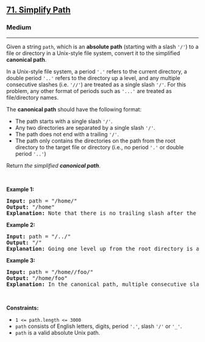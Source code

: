<h2><a href="https://leetcode.com/problems/simplify-path/">71. Simplify Path</a></h2><h3>Medium</h3><hr><div style="user-select: auto;"><p style="user-select: auto;">Given a string <code style="user-select: auto;">path</code>, which is an <strong style="user-select: auto;">absolute path</strong> (starting with a slash <code style="user-select: auto;">'/'</code>) to a file or directory in a Unix-style file system, convert it to the simplified <strong style="user-select: auto;">canonical path</strong>.</p>

<p style="user-select: auto;">In a Unix-style file system, a period <code style="user-select: auto;">'.'</code> refers to the current directory, a double period <code style="user-select: auto;">'..'</code> refers to the directory up a level, and any multiple consecutive slashes (i.e. <code style="user-select: auto;">'//'</code>) are treated as a single slash <code style="user-select: auto;">'/'</code>. For this problem, any other format of periods such as <code style="user-select: auto;">'...'</code> are treated as file/directory names.</p>

<p style="user-select: auto;">The <strong style="user-select: auto;">canonical path</strong> should have the following format:</p>

<ul style="user-select: auto;">
	<li style="user-select: auto;">The path starts with a single slash <code style="user-select: auto;">'/'</code>.</li>
	<li style="user-select: auto;">Any two directories are separated by a single slash <code style="user-select: auto;">'/'</code>.</li>
	<li style="user-select: auto;">The path does not end with a trailing <code style="user-select: auto;">'/'</code>.</li>
	<li style="user-select: auto;">The path only contains the directories on the path from the root directory to the target file or directory (i.e., no period <code style="user-select: auto;">'.'</code> or double period <code style="user-select: auto;">'..'</code>)</li>
</ul>

<p style="user-select: auto;">Return <em style="user-select: auto;">the simplified <strong style="user-select: auto;">canonical path</strong></em>.</p>

<p style="user-select: auto;">&nbsp;</p>
<p style="user-select: auto;"><strong class="example" style="user-select: auto;">Example 1:</strong></p>

<pre style="user-select: auto;"><strong style="user-select: auto;">Input:</strong> path = "/home/"
<strong style="user-select: auto;">Output:</strong> "/home"
<strong style="user-select: auto;">Explanation:</strong> Note that there is no trailing slash after the last directory name.
</pre>

<p style="user-select: auto;"><strong class="example" style="user-select: auto;">Example 2:</strong></p>

<pre style="user-select: auto;"><strong style="user-select: auto;">Input:</strong> path = "/../"
<strong style="user-select: auto;">Output:</strong> "/"
<strong style="user-select: auto;">Explanation:</strong> Going one level up from the root directory is a no-op, as the root level is the highest level you can go.
</pre>

<p style="user-select: auto;"><strong class="example" style="user-select: auto;">Example 3:</strong></p>

<pre style="user-select: auto;"><strong style="user-select: auto;">Input:</strong> path = "/home//foo/"
<strong style="user-select: auto;">Output:</strong> "/home/foo"
<strong style="user-select: auto;">Explanation:</strong> In the canonical path, multiple consecutive slashes are replaced by a single one.
</pre>

<p style="user-select: auto;">&nbsp;</p>
<p style="user-select: auto;"><strong style="user-select: auto;">Constraints:</strong></p>

<ul style="user-select: auto;">
	<li style="user-select: auto;"><code style="user-select: auto;">1 &lt;= path.length &lt;= 3000</code></li>
	<li style="user-select: auto;"><code style="user-select: auto;">path</code> consists of English letters, digits, period <code style="user-select: auto;">'.'</code>, slash <code style="user-select: auto;">'/'</code> or <code style="user-select: auto;">'_'</code>.</li>
	<li style="user-select: auto;"><code style="user-select: auto;">path</code> is a valid absolute Unix path.</li>
</ul>
</div>